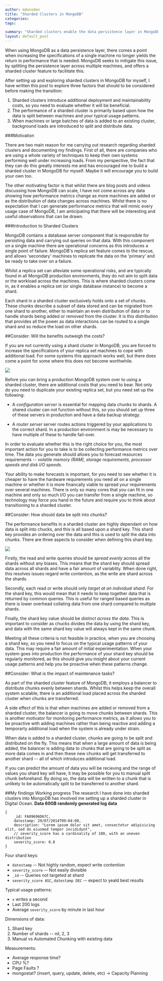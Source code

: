 ```yaml
---
author: mdunsdon
title: "Sharded Clusters in MongoDB"
categories:
tags:

summary: "Sharded clusters enable the data persistence layer in MongoDB to be shared across several machines.  In this post, we will firstly look the key considerations you should make before you use sharded clusters.  Once this is done, I will should you the performance metrics I collected and what they tell use about sharded clusters."
layout: default_post
---
```


When using MongoDB as a data persistence layer, there comes a point when increasing the specifications of a single machine no longer yields the return in performance that is needed.  MongoDB seeks to mitigate this issue, by splitting the persistence layer across multiple machines, and offers a sharded cluster feature to facilitate this.

After setting up and exploring sharded clusters in MongoDB for myself, I have written this post to explore three factors that should to be considered before making the transition:

1. Sharded clusters introduce additional deployment and maintainability costs, so you need to evaluate whether it will be beneficial.
1. The performance of a sharded cluster is primarily based upon how the data is split between machines and your typical usage patterns.
1. When machines or large batches of data is added to an existing cluster, background loads are introduced to split and distribute data.

###Motivation

There are two main reason for me carrying out research regarding sharded clusters and documenting my findings.  First of all, there are companies who are using a whole variety of techniques to keep their own systems performing well under increasing loads.  From my perspective, the fact that they can do this greatly interests me and has encouraged me to build a sharded cluster in MongoDB for myself.  Maybe it will encourage you to build your own too.

The other motivating factor is that whilst there are blog posts and videos discussing how MongoDB can scale, I have not come across any data showing how performance metrics change as more machines are added or as the distribution of data changes across machines.  Whilst there is no expectation that I can generate performance metrics that will mimic every usage case of MongoDB, I am anticipating that there will be interesting and useful observations that can be drawn.

###Introduction to Sharded Clusters

MongoDB contains a database server component that is responsible for persisting data and carrying out queries on that data.  With this component on a single machine there are operational concerns as this introduces a single point of failure.  MongoDB's replica set feature comes to the rescue, and allows 'secondary' machines to replicate the data on the 'primary' and be ready to take over on a failure.

Whilst a replica set can alleviate some operational risks, and are typically found in all MongoDB production environments, they do not aim to split data or the workload across the machines.  This is where sharded clusters come in, as it enables a replica set (or single database instance) to become a shard.

Each shard in a sharded cluster exclusively holds onto a set of chunks. These chunks describe a subset of data stored and can be migrated from one shard to another, either to maintain an even distribution of data or to handle shards being added or removed from the cluster.  It is this distribution that provides all the power as data interactions can be routed to a single shard and so reduce the load on other shards.

##Consider: Will the benefits outweigh the costs?

If you are not currently using a shard cluster in MongoDB, you are forced to increase the specifications of your replica set machines to cope with additional load.  For some systems this approach works well, but there does come a point for some where this does not become worthwhile.

<img src="{{ site.baseurl }}/mdunsdon/assets/mongo-sharding-infrastructure.png"/>

Before you can bring a production MongoDB system over to using a sharded cluster, there are additional costs that you need to bear. Not only do you need to duplicate your existing replica set, but you need set up the following:

- A _configuration server_ is essential for mapping data chunks to shards. A shared cluster can not function without this, so you should set up three of these servers in production and have a data backup strategy.

- A _router server_ server routes actions triggered by your applications to the correct shard.  In a production environment is may be necessary to have multiple of these to handle fail-over.

In order to evaluate whether this is the right choice for you, the most important action for you to take is to be collecting performance metrics over time.  The data you generate should allows you to forecast resources requirements -- _volatile memory (RAM), storage requirements, processor speeds and disk I/O speeds_.

Your ability to make forecasts is important, for you need to see whether it is cheaper to have the hardware requirements you need all on a single machine or whether it is more financally viable to spread your requirements over several machines.  There is only so many cores that you can fit in one machine and only so much I/O you can transfer from a single machine, so technology may force you hand in the future and require you to think about transitioning to a sharded cluster.


##Consider: How should data be split into chunks?

The performance benefits in a sharded cluster are highly dependant on how data is split into chucks, and this is all based upon a shard key.  This shard key provides an ordering over the data and this is used to split the data into chunks.  There are three aspects to consider when defining this shard key.

<img src="{{ site.baseurl }}/mdunsdon/assets/mongo-sharding-chunks.png"/>

Firstly, the read and write queries should be _spread evenly_ across all the shards without any biases.  This means that the shard key should spread data across all shards and have a fair amount of variablity.  When done right, this resolves issues regard write contention, as the write are shard across the shards.

Secondly, each read or write should only _target at an individual shard_.  For the shard key, this would mean that  it needs to keep together data that is returned by common queries.  This is useful for ranged based queries as there is lower overhead collating data from one shard compared to multiple shards.

Finally, the shard key value should be _distinct across the data_.  This is important to consider as chucks divides the data by using the shard key, and data with the same shard key value will always kept in the same chunk.

Meeting all these criteria is not feasible in practice, when you are choosing a shard key, so you need to focus on the typical usage patterns of your data.  This may require a fair amount of initial experimentation.  When your system goes into production the performance of your shard key should be regularly monitored, as this should give you insight about your current usage patterns and help you be proactive when these patterns change.


##Consider: What is the impact of maintenance tasks?

As part of the sharded cluster feature of MongoDB, it employs a balancer to distribute chunks evenly between shards.  Whilst this helps keep the overall system scalable, there is an additional load placed across the sharded cluster when chunks are transferred.

A side effect of this is that when machines are added or removed from a sharded cluster, the balancer is going to move chunks between shards.  This is another motivator for monitoring performance metrics, as it allows you to be proactive with adding machines rather than being reactive and adding a temporarty additional load when the system is already under strain.

When data is added to a sharded cluster, chunks are going to be split and distributed on the fly.  This means that when a large amount of data is being added, the balancer is adding data to chunks that are going to be split as more data comes in and then these new chunks will get transferred to another shard -- all of which introduces additional load.

If you can predict the amount of data you will be recieving and the range of values you shard key will have, it may be possible for you to manual split chunk beforehand. By doing so, the data will be written to a chunk that is unlikely to be automatically split to be transferred to another shard.

##My findings
Working progress
The research I have done into sharded clusters into MongoDB has involved me setting up a sharded cluster in Digital Ocean.  **Data 60GB randomly generated log data**

````
{
	_id: FA09696D67C,
    datestamp: 29/07/2014T09:04:00,
    description: "Lorem ipsum dolor sit amet, consectetur adipisicing elit, sed do eiusmod tempor incididunt",
    // severity_score has a cardinality of 100, with an uneven distribution
    severity_score: 0.8
}
````

Four shard keys:
- `datestamp` -- Not highly random, expect write contention
- `severity_score` -- Not easily divisible
- `_id` -- Queries not targeted at shard
- `severity_score ASC`, `datestamp DEC` -- expect to yeald best results

Typical usage patterns:
- `x` writes a second
- Last 200 logs
- Average `severity_score` by minute in last hour

Dimensions of data:

1. Shard key
2. Number of shards -- nil, 2, 3
3. Manual vs Automated Chunking with existing data

Measurements:

- Average response time?
- CPU %?
- Page Faults ?
- mongostat? (insert, query, update, delete, etc) -> Capacity Planning



